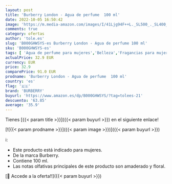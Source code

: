 ```yaml
---
layout: post
title: 'Burberry London - Agua de perfume  100 ml'
date: 2022-10-05 16:50:42
image: 'https://m.media-amazon.com/images/I/41Ljg94F++L._SL500_._SL400_.jpg'
comments: true
category: ofertas
author: 'tole.es'
slug: 'B000GHWSYS-es Burberry London - Agua de perfume 100 ml'
sku: 'B000GHWSYS-es'
tags: [ 'Agua de perfume para mujeres','Belleza','Fragancias para mujeres','Perfumes y fragancias','agua','burberry','de','perfume','🇪🇸', ]
actualPrice: 32.9 EUR
currency: EUR
price: 32.9
comparePrice: 91.0 EUR
prodname: 'Burberry London - Agua de perfume  100 ml'
country: 'es'
flag: '🇪🇸'
brand: 'BURBERRY'
buyurl: 'https://www.amazon.es/dp/B000GHWSYS/?tag=tolees-21'
descuento: '63.85'
average: '35.9'
---
```


Tienes [{{< param title >}}]({{< param buyurl >}}) en el siguiente enlace!

[![{{< param prodname >}}]({{< param image >}})]({{< param buyurl >}})

ℹ️:

- Este producto está indicado para mujeres.
- De la marca Burberry.
- Contiene 100 ml.
- Las notas olfativas principales de este producto son amaderado y floral.

[🛒 Accede a la oferta!!]({{< param buyurl >}})
